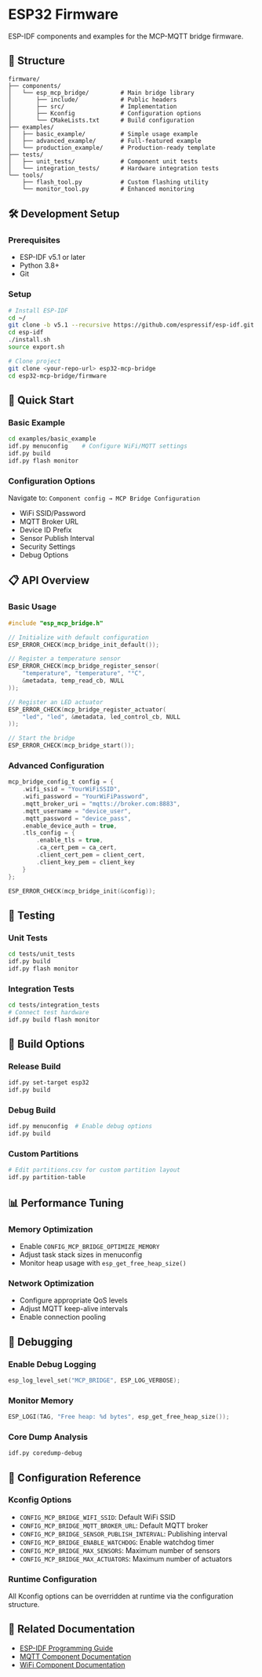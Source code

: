 # ESP32 Firmware

ESP-IDF components and examples for the MCP-MQTT bridge firmware.

## 📁 **Structure**

```
firmware/
├── components/
│   └── esp_mcp_bridge/         # Main bridge library
│       ├── include/            # Public headers
│       ├── src/                # Implementation
│       ├── Kconfig             # Configuration options
│       └── CMakeLists.txt      # Build configuration
├── examples/
│   ├── basic_example/          # Simple usage example
│   ├── advanced_example/       # Full-featured example
│   └── production_example/     # Production-ready template
├── tests/
│   ├── unit_tests/             # Component unit tests
│   └── integration_tests/      # Hardware integration tests
└── tools/
    ├── flash_tool.py           # Custom flashing utility
    └── monitor_tool.py         # Enhanced monitoring
```

## 🛠️ **Development Setup**

### **Prerequisites**
- ESP-IDF v5.1 or later
- Python 3.8+
- Git

### **Setup**
```bash
# Install ESP-IDF
cd ~/
git clone -b v5.1 --recursive https://github.com/espressif/esp-idf.git
cd esp-idf
./install.sh
source export.sh

# Clone project
git clone <your-repo-url> esp32-mcp-bridge
cd esp32-mcp-bridge/firmware
```

## 🚀 **Quick Start**

### **Basic Example**
```bash
cd examples/basic_example
idf.py menuconfig    # Configure WiFi/MQTT settings
idf.py build
idf.py flash monitor
```

### **Configuration Options**
Navigate to: `Component config → MCP Bridge Configuration`

- WiFi SSID/Password
- MQTT Broker URL
- Device ID Prefix
- Sensor Publish Interval
- Security Settings
- Debug Options

## 📋 **API Overview**

### **Basic Usage**
```c
#include "esp_mcp_bridge.h"

// Initialize with default configuration
ESP_ERROR_CHECK(mcp_bridge_init_default());

// Register a temperature sensor
ESP_ERROR_CHECK(mcp_bridge_register_sensor(
    "temperature", "temperature", "°C", 
    &metadata, temp_read_cb, NULL
));

// Register an LED actuator
ESP_ERROR_CHECK(mcp_bridge_register_actuator(
    "led", "led", &metadata, led_control_cb, NULL
));

// Start the bridge
ESP_ERROR_CHECK(mcp_bridge_start());
```

### **Advanced Configuration**
```c
mcp_bridge_config_t config = {
    .wifi_ssid = "YourWiFiSSID",
    .wifi_password = "YourWiFiPassword", 
    .mqtt_broker_uri = "mqtts://broker.com:8883",
    .mqtt_username = "device_user",
    .mqtt_password = "device_pass",
    .enable_device_auth = true,
    .tls_config = {
        .enable_tls = true,
        .ca_cert_pem = ca_cert,
        .client_cert_pem = client_cert,
        .client_key_pem = client_key
    }
};

ESP_ERROR_CHECK(mcp_bridge_init(&config));
```

## 🧪 **Testing**

### **Unit Tests**
```bash
cd tests/unit_tests
idf.py build
idf.py flash monitor
```

### **Integration Tests**
```bash
cd tests/integration_tests
# Connect test hardware
idf.py build flash monitor
```

## 🔧 **Build Options**

### **Release Build**
```bash
idf.py set-target esp32
idf.py build
```

### **Debug Build**
```bash
idf.py menuconfig  # Enable debug options
idf.py build
```

### **Custom Partitions**
```bash
# Edit partitions.csv for custom partition layout
idf.py partition-table
```

## 📊 **Performance Tuning**

### **Memory Optimization**
- Enable `CONFIG_MCP_BRIDGE_OPTIMIZE_MEMORY`
- Adjust task stack sizes in menuconfig
- Monitor heap usage with `esp_get_free_heap_size()`

### **Network Optimization**
- Configure appropriate QoS levels
- Adjust MQTT keep-alive intervals
- Enable connection pooling

## 🐛 **Debugging**

### **Enable Debug Logging**
```c
esp_log_level_set("MCP_BRIDGE", ESP_LOG_VERBOSE);
```

### **Monitor Memory**
```c
ESP_LOGI(TAG, "Free heap: %d bytes", esp_get_free_heap_size());
```

### **Core Dump Analysis**
```bash
idf.py coredump-debug
```

## 📝 **Configuration Reference**

### **Kconfig Options**
- `CONFIG_MCP_BRIDGE_WIFI_SSID`: Default WiFi SSID
- `CONFIG_MCP_BRIDGE_MQTT_BROKER_URL`: Default MQTT broker
- `CONFIG_MCP_BRIDGE_SENSOR_PUBLISH_INTERVAL`: Publishing interval
- `CONFIG_MCP_BRIDGE_ENABLE_WATCHDOG`: Enable watchdog timer
- `CONFIG_MCP_BRIDGE_MAX_SENSORS`: Maximum number of sensors
- `CONFIG_MCP_BRIDGE_MAX_ACTUATORS`: Maximum number of actuators

### **Runtime Configuration**
All Kconfig options can be overridden at runtime via the configuration structure.

## 🔗 **Related Documentation**

- [ESP-IDF Programming Guide](https://docs.espressif.com/projects/esp-idf/en/latest/)
- [MQTT Component Documentation](https://docs.espressif.com/projects/esp-idf/en/latest/esp32/api-reference/protocols/mqtt.html)
- [WiFi Component Documentation](https://docs.espressif.com/projects/esp-idf/en/latest/esp32/api-reference/network/esp_wifi.html) 